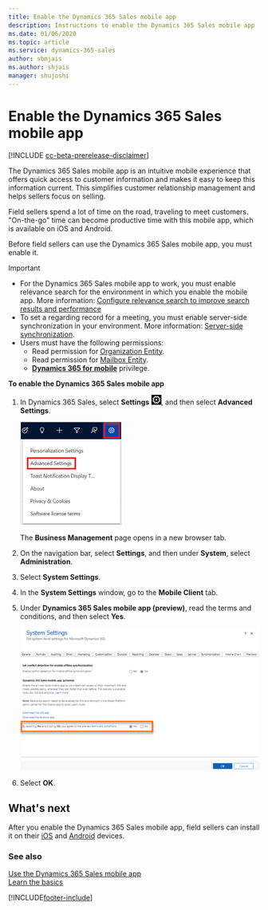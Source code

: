 ```yaml
---
title: Enable the Dynamics 365 Sales mobile app
description: Instructions to enable the Dynamics 365 Sales mobile app
ms.date: 01/06/2020
ms.topic: article
ms.service: dynamics-365-sales
author: sbmjais
ms.author: shjais
manager: shujoshi
---
```


# Enable the Dynamics 365 Sales mobile app

[!INCLUDE [cc-beta-prerelease-disclaimer](../../includes/cc-beta-prerelease-disclaimer.md)]

The Dynamics 365 Sales mobile app is an intuitive mobile experience that offers quick access to customer information and makes it easy to keep this information current. This simplifies customer relationship management and helps sellers focus on selling. 

Field sellers spend a lot of time on the road, traveling to meet customers. "On-the-go" time can become productive time with this mobile app, which is available on iOS and Android.

Before field sellers can use the Dynamics 365 Sales mobile app, you must enable it.

> [!IMPORTANT]
>- For the Dynamics 365 Sales mobile app to work, you must enable relevance search for the environment in which you enable the mobile app. More information: [Configure relevance search to improve search results and performance](https://docs.microsoft.com/power-platform/admin/configure-relevance-search-organization)
>- To set a regarding record for a meeting, you must enable server-side synchronization in your environment. More information: [Server-side synchronization](https://docs.microsoft.com/power-platform/admin/server-side-synchronization).
>-	Users must have the following permissions:   
>       -	Read permission for [Organization Entity](https://docs.microsoft.com/dynamics365/customerengagement/on-premises/developer/entities/organization).
>       -	Read permission for [Mailbox Entity](https://docs.microsoft.com/dynamics365/customer-engagement/web-api/mailbox?view=dynamics-ce-odata-9).
>       -	[**Dynamics 365 for mobile**](../../mobile-app/set-up-dynamics-365-for-phones-and-dynamics-365-for-tablets.md#required-privileges) privilege.

**To enable the Dynamics 365 Sales mobile app**

1. In Dynamics 365 Sales, select **Settings** ![Settings icon](../media/settings--button-the-nav-bar.png), and then select **Advanced Settings**.

    ![Advanced settings](media/advanced-settings-option.png "Advanced settings")

    The **Business Management** page opens in a new browser tab.

2. On the navigation bar, select **Settings**, and then under **System**, select **Administration**.

3. Select **System Settings**.

4. In the **System Settings** window, go to the **Mobile Client** tab.

5. Under **Dynamics 365 Sales mobile app (preview)**, read the terms and conditions, and then select **Yes**.

    ![Enable the mobile app in System Settings](media/system-settings-enable-app.png "Enable the mobile app in System Settings")

6. Select **OK**.

## What's next

After you enable the Dynamics 365 Sales mobile app, field sellers can install it on their [iOS](install-ios-app.md) and [Android](install-android-app.md) devices. 

### See also

[Use the Dynamics 365 Sales mobile app](use-sales-mobile-app.md)    
[Learn the basics](learn-basics-mobile-app.md)


[!INCLUDE[footer-include](../../includes/footer-banner.md)]